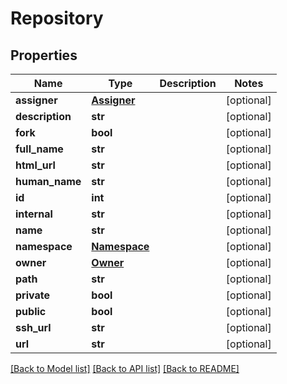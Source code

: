 # Repository

## Properties
Name | Type | Description | Notes
------------ | ------------- | ------------- | -------------
**assigner** | [**Assigner**](Assigner.md) |  | [optional] 
**description** | **str** |  | [optional] 
**fork** | **bool** |  | [optional] 
**full_name** | **str** |  | [optional] 
**html_url** | **str** |  | [optional] 
**human_name** | **str** |  | [optional] 
**id** | **int** |  | [optional] 
**internal** | **str** |  | [optional] 
**name** | **str** |  | [optional] 
**namespace** | [**Namespace**](Namespace.md) |  | [optional] 
**owner** | [**Owner**](Owner.md) |  | [optional] 
**path** | **str** |  | [optional] 
**private** | **bool** |  | [optional] 
**public** | **bool** |  | [optional] 
**ssh_url** | **str** |  | [optional] 
**url** | **str** |  | [optional] 

[[Back to Model list]](../README.md#documentation-for-models) [[Back to API list]](../README.md#documentation-for-api-endpoints) [[Back to README]](../README.md)

